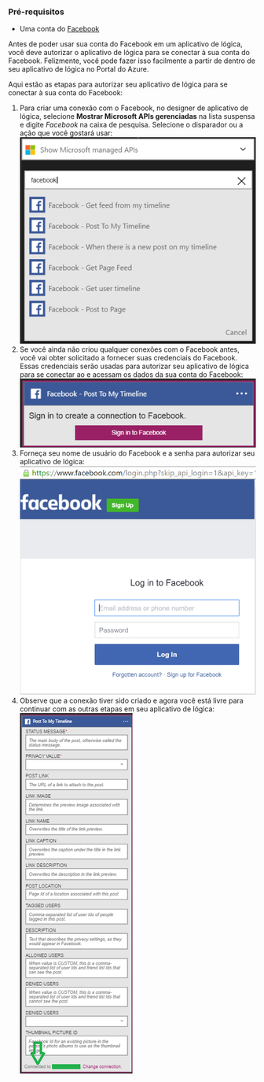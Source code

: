 ### <a name="prerequisites"></a>Pré-requisitos
- Uma conta do [Facebook](https://www.facebook.com/) 

Antes de poder usar sua conta do Facebook em um aplicativo de lógica, você deve autorizar o aplicativo de lógica para se conectar à sua conta do Facebook. Felizmente, você pode fazer isso facilmente a partir de dentro de seu aplicativo de lógica no Portal do Azure. 

Aqui estão as etapas para autorizar seu aplicativo de lógica para se conectar à sua conta do Facebook:

1. Para criar uma conexão com o Facebook, no designer de aplicativo de lógica, selecione **Mostrar Microsoft APIs gerenciadas** na lista suspensa e digite *Facebook* na caixa de pesquisa. Selecione o disparador ou a ação que você gostará usar:  
  ![Etapa 1 do Facebook](./media/connectors-create-api-facebook/facebook-1.png)
2. Se você ainda não criou qualquer conexões com o Facebook antes, você vai obter solicitado a fornecer suas credenciais do Facebook. Essas credenciais serão usadas para autorizar seu aplicativo de lógica para se conectar ao e acessam os dados da sua conta do Facebook:  
  ![Etapa 2 do Facebook](./media/connectors-create-api-facebook/facebook-2.png)
3. Forneça seu nome de usuário do Facebook e a senha para autorizar seu aplicativo de lógica:  
  ![Etapa 3 do Facebook](./media/connectors-create-api-facebook/facebook-3.png)   
4. Observe que a conexão tiver sido criado e agora você está livre para continuar com as outras etapas em seu aplicativo de lógica:  
  ![Etapa 4 do Facebook](./media/connectors-create-api-facebook/facebook-4.png)   
